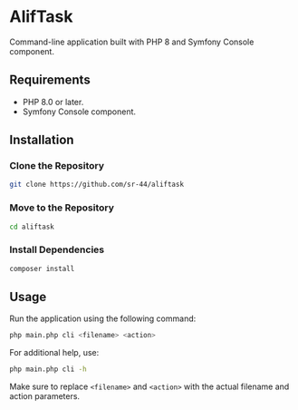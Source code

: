 # AlifTask

Command-line application built with PHP 8 and Symfony Console component.

## Requirements

- PHP 8.0 or later.
- Symfony Console component.

## Installation

### Clone the Repository

```bash
git clone https://github.com/sr-44/aliftask
```

### Move to the Repository

```bash
cd aliftask
```

### Install Dependencies

```bash
composer install
```

## Usage

Run the application using the following command:

```bash
php main.php cli <filename> <action>
```

For additional help, use:

```bash
php main.php cli -h
```

Make sure to replace `<filename>` and `<action>` with the actual filename and action parameters.